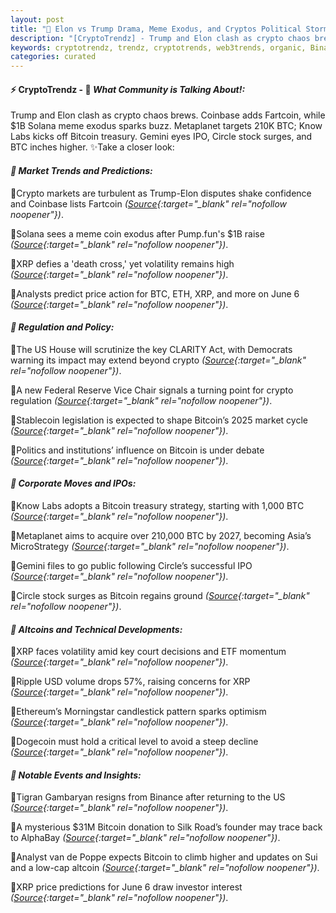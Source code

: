 ```yaml
---
layout: post
title: "🌌 Elon vs Trump Drama, Meme Exodus, and Cryptos Political Storm"
description: "[CryptoTrendz] - Trump and Elon clash as crypto chaos brews. Coinbase adds Fartcoin, while $1B Solana meme exodus sparks buzz. Metaplanet targets 210K BTC; Know Labs kicks off Bitcoin treasury. Gemini eyes IPO, Circle stock surges, and BTC inches higher."
keywords: cryptotrendz, trendz, cryptotrends, web3trends, organic, Binance, Crypto, Ethereum, Bitcoin, BTC, Dogecoin, XRP, market
categories: curated
---
```


#### ⚡ CryptoTrendz - 📌 *What Community is Talking About!:*

Trump and Elon clash as crypto chaos brews. Coinbase adds Fartcoin, while $1B Solana meme exodus sparks buzz. Metaplanet targets 210K BTC; Know Labs kicks off Bitcoin treasury. Gemini eyes IPO, Circle stock surges, and BTC inches higher. ✨Take a closer look:


#### *🔖 Market Trends and Predictions:*  

🔹Crypto markets are turbulent as Trump-Elon disputes shake confidence and Coinbase lists Fartcoin *([Source](https://s.avyag.com/wcie){:target="_blank" rel="nofollow noopener"})*.  

🔹Solana sees a meme coin exodus after Pump.fun's $1B raise *([Source](https://s.avyag.com/21sz){:target="_blank" rel="nofollow noopener"})*.  

🔹XRP defies a 'death cross,' yet volatility remains high *([Source](https://s.avyag.com/tow4){:target="_blank" rel="nofollow noopener"})*.  

🔹Analysts predict price action for BTC, ETH, XRP, and more on June 6 *([Source](https://s.avyag.com/3g00){:target="_blank" rel="nofollow noopener"})*.  

#### *🔖 Regulation and Policy:*  

🔹The US House will scrutinize the key CLARITY Act, with Democrats warning its impact may extend beyond crypto *([Source](https://s.avyag.com/sv4e){:target="_blank" rel="nofollow noopener"})*.  

🔹A new Federal Reserve Vice Chair signals a turning point for crypto regulation *([Source](https://s.avyag.com/jwvw){:target="_blank" rel="nofollow noopener"})*.  

🔹Stablecoin legislation is expected to shape Bitcoin’s 2025 market cycle *([Source](https://s.avyag.com/qxf5){:target="_blank" rel="nofollow noopener"})*.  

🔹Politics and institutions’ influence on Bitcoin is under debate *([Source](https://s.avyag.com/vp4f){:target="_blank" rel="nofollow noopener"})*.  

#### *🔖 Corporate Moves and IPOs:*  

🔹Know Labs adopts a Bitcoin treasury strategy, starting with 1,000 BTC *([Source](https://s.avyag.com/rnht){:target="_blank" rel="nofollow noopener"})*.  

🔹Metaplanet aims to acquire over 210,000 BTC by 2027, becoming Asia’s MicroStrategy *([Source](https://s.avyag.com/iuvh){:target="_blank" rel="nofollow noopener"})*.  

🔹Gemini files to go public following Circle’s successful IPO *([Source](https://s.avyag.com/b08d){:target="_blank" rel="nofollow noopener"})*.  

🔹Circle stock surges as Bitcoin regains ground *([Source](https://s.avyag.com/4mbs){:target="_blank" rel="nofollow noopener"})*.  

#### *🔖 Altcoins and Technical Developments:*  

🔹XRP faces volatility amid key court decisions and ETF momentum *([Source](https://s.avyag.com/r19e){:target="_blank" rel="nofollow noopener"})*.  

🔹Ripple USD volume drops 57%, raising concerns for XRP *([Source](https://s.avyag.com/q0wx){:target="_blank" rel="nofollow noopener"})*.  

🔹Ethereum’s Morningstar candlestick pattern sparks optimism *([Source](https://s.avyag.com/bept){:target="_blank" rel="nofollow noopener"})*.  

🔹Dogecoin must hold a critical level to avoid a steep decline *([Source](https://s.avyag.com/2e6z){:target="_blank" rel="nofollow noopener"})*.  

#### *🔖 Notable Events and Insights:*  

🔹Tigran Gambaryan resigns from Binance after returning to the US *([Source](https://s.avyag.com/lau8){:target="_blank" rel="nofollow noopener"})*.  

🔹A mysterious $31M Bitcoin donation to Silk Road’s founder may trace back to AlphaBay *([Source](https://s.avyag.com/p2xb){:target="_blank" rel="nofollow noopener"})*.  

🔹Analyst van de Poppe expects Bitcoin to climb higher and updates on Sui and a low-cap altcoin *([Source](https://s.avyag.com/58vj){:target="_blank" rel="nofollow noopener"})*.  

🔹XRP price predictions for June 6 draw investor interest *([Source](https://s.avyag.com/92rn){:target="_blank" rel="nofollow noopener"})*.